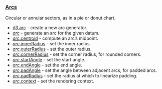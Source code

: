 ### [Arcs](https://github.com/d3/d3-shape/blob/v3.1.0/README.md#arcs)

Circular or annular sectors, as in a pie or donut chart.

- [d3.arc](https://github.com/d3/d3-shape/blob/v3.1.0/README.md#arc) - create a new arc generator.
- [_arc_](https://github.com/d3/d3-shape/blob/v3.1.0/README.md#_arc) - generate an arc for the given datum.
- [_arc_.centroid](https://github.com/d3/d3-shape/blob/v3.1.0/README.md#arc_centroid) - compute an arc’s midpoint.
- [_arc_.innerRadius](https://github.com/d3/d3-shape/blob/v3.1.0/README.md#arc_innerRadius) - set the inner radius.
- [_arc_.outerRadius](https://github.com/d3/d3-shape/blob/v3.1.0/README.md#arc_outerRadius) - set the outer radius.
- [_arc_.cornerRadius](https://github.com/d3/d3-shape/blob/v3.1.0/README.md#arc_cornerRadius) - set the corner radius, for rounded corners.
- [_arc_.startAngle](https://github.com/d3/d3-shape/blob/v3.1.0/README.md#arc_startAngle) - set the start angle.
- [_arc_.endAngle](https://github.com/d3/d3-shape/blob/v3.1.0/README.md#arc_endAngle) - set the end angle.
- [_arc_.padAngle](https://github.com/d3/d3-shape/blob/v3.1.0/README.md#arc_padAngle) - set the angle between adjacent arcs, for padded arcs.
- [_arc_.padRadius](https://github.com/d3/d3-shape/blob/v3.1.0/README.md#arc_padRadius) - set the radius at which to linearize padding.
- [_arc_.context](https://github.com/d3/d3-shape/blob/v3.1.0/README.md#arc_context) - set the rendering context.
